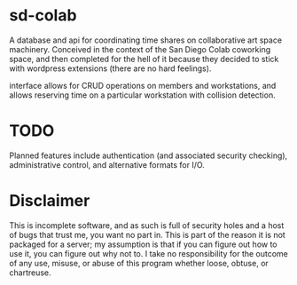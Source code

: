 # sd-colab
A database and api for coordinating time shares on collaborative art space machinery. Conceived in the context of the San Diego Colab coworking space, and then completed for the hell of it because they decided to stick with wordpress extensions (there are no hard feelings).

interface allows for CRUD operations on members and workstations, and allows reserving time on a particular workstation with collision detection.

# TODO

Planned features include authentication (and associated security checking), administrative control, and alternative formats for I/O.

# Disclaimer

This is incomplete software, and as such is full of security holes and a host of bugs that trust me, you want no part in.  This is part of the reason it is not packaged for a server; my assumption is that if you can figure out how to use it, you can figure out why not to.  I take no responsibility for the outcome of any use, misuse, or abuse of this program whether loose, obtuse, or chartreuse.
